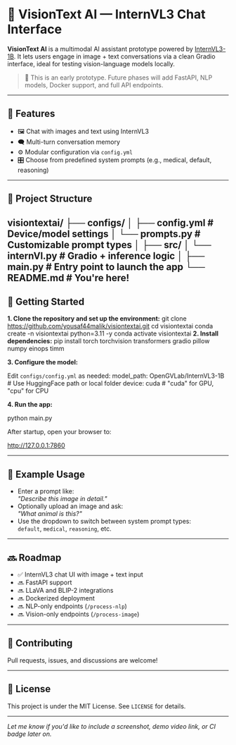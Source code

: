 # 🧠 VisionText AI — InternVL3 Chat Interface

**VisionText AI** is a multimodal AI assistant prototype powered by [InternVL3-1B](https://huggingface.co/OpenGVLab/InternVL3-1B). It lets users engage in image + text conversations via a clean Gradio interface, ideal for testing vision-language models locally.

> 🚧 This is an early prototype. Future phases will add FastAPI, NLP models, Docker support, and full API endpoints.

---

## 🌟 Features

- 🖼️ Chat with images and text using InternVL3
- 🗨️ Multi-turn conversation memory
- ⚙️ Modular configuration via `config.yml`
- 🎛️ Choose from predefined system prompts (e.g., medical, default, reasoning)

---

## 📁 Project Structure

visiontextai/
├── configs/
│ ├── config.yml # Device/model settings
│ └── prompts.py # Customizable prompt types
│
├── src/
│ └── internVl.py # Gradio + inference logic
│
├── main.py # Entry point to launch the app
└── README.md # You're here!
---

## 🚀 Getting Started

**1. Clone the repository and set up the environment:**
git clone https://github.com/yousaf44malik/visiontextai.git
cd visiontextai
conda create -n visiontextai python=3.11 -y
conda activate visiontextai
**2. Install dependencies:**
pip install torch torchvision transformers gradio pillow numpy einops timm

**3. Configure the model:**

Edit `configs/config.yml` as needed:
model_path: OpenGVLab/InternVL3-1B # Use HuggingFace path or local folder
device: cuda # "cuda" for GPU, "cpu" for CPU


**4. Run the app:**

python main.py

After startup, open your browser to:

http://127.0.0.1:7860

---

## 🧪 Example Usage

- Enter a prompt like:  
  *"Describe this image in detail."*
- Optionally upload an image and ask:  
  *"What animal is this?"*
- Use the dropdown to switch between system prompt types:  
  `default`, `medical`, `reasoning`, etc.

---

## 🔜 Roadmap

- ✅ InternVL3 chat UI with image + text input
- 🔜 FastAPI support
- 🔜 LLaVA and BLIP-2 integrations
- 🔜 Dockerized deployment
- 🔜 NLP-only endpoints (`/process-nlp`)
- 🔜 Vision-only endpoints (`/process-image`)

---

## 🤝 Contributing

Pull requests, issues, and discussions are welcome!

---

## 📄 License

This project is under the MIT License. See `LICENSE` for details.

---

*Let me know if you'd like to include a screenshot, demo video link, or CI badge later on.*
